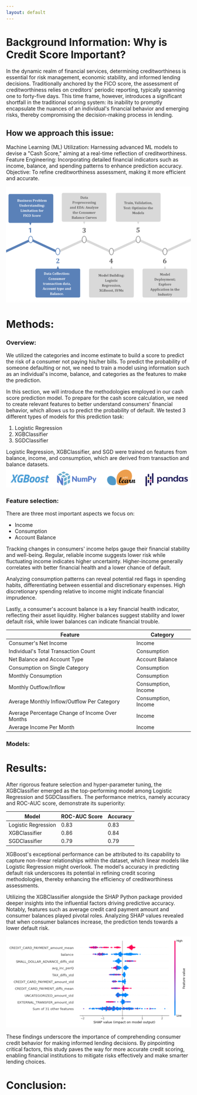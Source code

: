```yaml
--- 
layout: default
---
```


# Background Information: Why is Credit Score Important? 

In the dynamic realm of financial services, determining creditworthiness is essential for risk management, economic stability, and informed lending decisions. Traditionally anchored by the FICO score, the assessment of creditworthiness relies on creditors' periodic reporting, typically spanning one to forty-five days. This time frame, however, introduces a significant shortfall in the traditional scoring system: its inability to promptly encapsulate the nuances of an individual's financial behavior and emerging risks, thereby compromising the decision-making process in lending. 

## How we approach this issue: 


Machine Learning (ML) Utilization: Harnessing advanced ML models to devise a "Cash Score," aiming at a real-time reflection of creditworthiness.
Feature Engineering: Incorporating detailed financial indicators such as income, balance, and spending patterns to enhance prediction accuracy.
Objective: To refine creditworthiness assessment, making it more efficient and accurate.


![Project Life Cycle](assets/diagram.png)


# Methods:

### Overview:
We utilized the categories and income estimate to build a score to predict the risk of a consumer not paying his/her bills. To predict the probability of someone defaulting or not, we need to train a model using information such as an individual's income, balance, and categories as the features to make the prediction. 

In this section, we will introduce the methodologies employed in our cash score prediction model. To prepare for the cash score calculation, we need to create relevant features to better understand consumers' financial behavior, which allows us to predict the probability of default. We tested 3 different types of models for this prediction task: 
1. Logistic Regression
2. XGBClassifier 
3. SGDClassifier

Logistic Regression, XGBClassifier, and SGD were trained on features from balance, income, and consumption, which are derived from transaction and balance datasets. 
![Methods](assets/tools.png)

### Feature selection:
There are three most important aspects we focus on:
- Income
- Consumption
- Account Balance
  
Tracking changes in consumers' income helps gauge their financial stability and well-being. Regular, reliable income suggests lower risk while fluctuating income indicates higher uncertainty. Higher-income generally correlates with better financial health and a lower chance of default.

Analyzing consumption patterns can reveal potential red flags in spending habits, differentiating between essential and discretionary expenses. High discretionary spending relative to income might indicate financial imprudence.

Lastly, a consumer's account balance is a key financial health indicator, reflecting their asset liquidity. Higher balances suggest stability and lower default risk, while lower balances can indicate financial trouble.

| Feature              | Category 
|---------------------|---------------|
| Consumer's Net Income | Income         | 
| Individual's Total Transaction Count       | Consumption      | 
| Net Balance and Account Type       | Account Balance          | 
| Consumption on Single Category     | Consumption              | 
| Monthly Consumption       | Consumption      | 
| Monthly Outflow/Inflow       |Consumption, Income          | 
| Average Monthly Inflow/Outflow Per Category       | Consumption, Income          | 
| Average Percentage Change of Income Over Months | Income |
| Average Income Per Month | Income |

### Models: 

# Results:

After rigorous feature selection and hyper-parameter tuning, the XGBClassifier emerged as the top-performing model among Logistic Regression and SGDClassifiers. The performance metrics, namely accuracy and ROC-AUC score, demonstrate its superiority:

| Model               | ROC-AUC Score | Accuracy |
|---------------------|---------------|----------|
| Logistic Regression | 0.83          | 0.83     |
| XGBClassifier       | 0.86          | 0.84     |
| SGDClassifier       | 0.79          | 0.79     |

XGBoost's exceptional performance can be attributed to its capability to capture non-linear relationships within the dataset, which linear models like Logistic Regression might overlook. The model's accuracy in predicting default risk underscores its potential in refining credit scoring methodologies, thereby enhancing the efficiency of creditworthiness assessments.

Utilizing the XGBClassifier alongside the SHAP Python package provided deeper insights into the influential factors driving predictive accuracy. Notably, features such as average credit card payment amount and consumer balances played pivotal roles. Analyzing SHAP values revealed that when consumer balances increase, the prediction tends towards a lower default risk.

![SHAP Values](assets/shap_values.png)

These findings underscore the importance of comprehending consumer credit behavior for making informed lending decisions. By pinpointing critical factors, this study paves the way for more accurate credit scoring, enabling financial institutions to mitigate risks effectively and make smarter lending choices.

# Conclusion:
